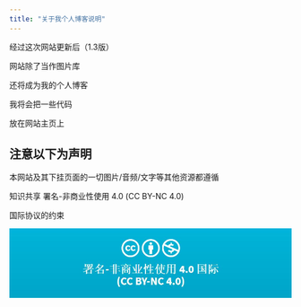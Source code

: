 ```yaml
---
title: "关于我个人博客说明"
---
```

经过这次网站更新后（1.3版）  

网站除了当作图片库  

还将成为我的个人博客

我将会把一些代码

放在网站主页上

##                                    注意以下为声明

 本网站及其下挂页面的一切图片/音频/文字等其他资源都遵循  

 知识共享 署名-非商业性使用 4.0 (CC BY-NC 4.0)  

 国际协议的约束  

 ![5c3af69f78ca7](\5c3af69f78ca7.jpg)

















































